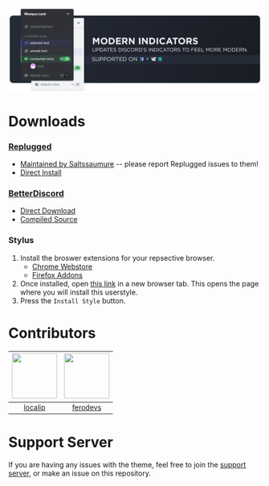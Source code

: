 <img src="./assets/banner.png">

# Downloads
### **[Replugged](https://replugged.dev/)**
- [Maintained by Saltssaumure](https://github.com/MiniDiscordThemes/modern-indicators) -- please report Replugged issues to them!
- [Direct Install](https://replugged.dev/install?identifier=dev.LuckFire.ModernIndicators)

### **[BetterDiscord](https://betterdiscord.app/)**
- [Direct Download](https://github.com/discord-extensions/modern-indicators/releases/latest/download/modern-indicators.theme.css)
- [Compiled Source](https://discord-extensions.github.io/modern-indicators/src/source.css)

### **Stylus**
1. Install the broswer extensions for your repsective browser.
    - [Chrome Webstore](https://chrome.google.com/webstore/detail/stylus/clngdbkpkpeebahjckkjfobafhncgmne)
    - [Firefox Addons](https://addons.mozilla.org/en-US/firefox/addon/styl-us/)
2. Once installed, open [this link](https://github.com/discord-extensions/modern-indicators/raw/main/clients/stylus/modern-indicators.user.css) in a new browser tab. This opens the page where you will install this userstyle.
3. Press the `Install Style` button.

# Contributors
|<a href="https://github.com/localip"><img src="https://avatars.githubusercontent.com/u/98427312?v=4" width="90px" height="90px"></a>|<a href="https://github.com/ferodevs"><img src="https://avatars.githubusercontent.com/u/52982404?v=4" width="90px" height="90px"></a>|
|:-:|:-:|
|[localip](https://github.com/localip)|[ferodevs](https://github.com/ferodevs)|

# Support Server
If you are having any issues with the theme, feel free to join the [support server](https://discord.gg/vYdXbEzqDs), or make an issue on this repository.
